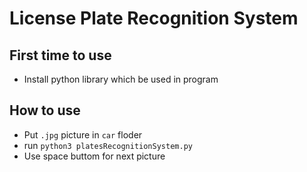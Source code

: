 # License Plate Recognition System

## First time to use
- Install python library which be used in program

## How to use
- Put ```.jpg``` picture in ```car``` floder
- run ```python3 platesRecognitionSystem.py```
- Use space buttom for next picture
